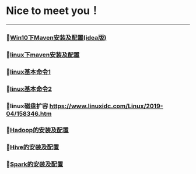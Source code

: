 # Nice to meet you！
-----------------------------------------------------------------
### 🎈[Win10下Maven安装及配置(idea版)](doc/Maven/Maven的安装配置及创建IDEA项目.md)
### 🎈[linux下maven安装及配置](doc/Maven/linux下安装maven.md)
### 🎈[linux基本命令1](doc/LInuxcode/linuxthird.md)
### 🎈[linux基本命令2](doc/LInuxcode/linuxfourth.md)
### 🎈linux磁盘扩容 https://www.linuxidc.com/Linux/2019-04/158346.htm

### 🎈[Hadoop的安装及配置](doc/Hadoop/初识hadoop.md)
### 🎈[Hive的安装及配置](doc/Hive/初识hive.md)
### 🎈[Spark的安装及配置](doc/Spark/Spark.md)


